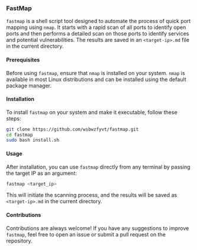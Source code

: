 ### FastMap

`fastmap` is a shell script tool designed to automate the process of quick port mapping using `nmap`. It starts with a rapid scan of all ports to identify open ports and then performs a detailed scan on those ports to identify services and potential vulnerabilities. The results are saved in an `<target-ip>.md` file in the current directory.

#### Prerequisites

Before using `fastmap`, ensure that `nmap` is installed on your system. `nmap` is available in most Linux distributions and can be installed using the default package manager. 

#### Installation

To install `fastmap` on your system and make it executable, follow these steps:

```bash
git clone https://github.com/wsbwzfyvt/fastmap.git
cd fastmap
sudo bash install.sh
```

#### Usage

After installation, you can use `fastmap` directly from any terminal by passing the target IP as an argument:

```bash
fastmap <target_ip>
```

This will initiate the scanning process, and the results will be saved as `<target-ip>.md` in the current directory.

#### Contributions

Contributions are always welcome! If you have any suggestions to improve `fastmap`, feel free to open an issue or submit a pull request on the repository.
